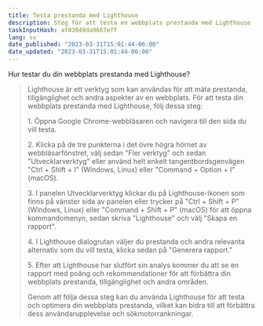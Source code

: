 ```yaml
---
title: Testa prestanda med Lighthouse
description: Steg för att testa en webbplats prestanda med Lighthouse
taskInputHash: af03949da9667eff
lang: sv
date_published: "2023-03-31T15:01:44-06:00"
date_updated: "2023-03-31T15:01:44-06:00"
---
```

Hur testar du din webbplats prestanda med Lighthouse?

> Lighthouse är ett verktyg som kan användas för att mäta prestanda, tillgänglighet och andra aspekter av en webbplats. För att testa din webbplats prestanda med Lighthouse, följ dessa steg:
> 
> 1\. Öppna Google Chrome-webbläsaren och navigera till den sida du vill testa.
> 
> 2\. Klicka på de tre punkterna i det övre högra hörnet av webbläsarfönstret, välj sedan "Fler verktyg" och sedan "Utvecklarverktyg" eller använd helt enkelt tangentbordsgenvägen "Ctrl + Shift + I" (Windows, Linux) eller "Command + Option + I" (macOS).
> 
> 3\. I panelen Utvecklarverktyg klickar du på Lighthouse-ikonen som finns på vänster sida av panelen eller trycker på "Ctrl + Shift + P" (Windows, Linux) eller "Command + Shift + P" (macOS) för att öppna kommandomenyn, sedan skriva "Lighthouse" och välj "Skapa en rapport".
> 
> 4\. I Lighthouse dialogrutan väljer du prestanda och andra relevanta alternativ som du vill testa, klicka sedan på "Generera rapport."
> 
> 5\. Efter att Lighthouse har slutfört sin analys kommer du att se en rapport med poäng och rekommendationer för att förbättra din webbplats prestanda, tillgänglighet och andra områden.
> 
> Genom att följa dessa steg kan du använda Lighthouse för att testa och optimera din webbplats prestanda, vilket kan bidra till att förbättra dess användarupplevelse och sökmotorrankningar.

